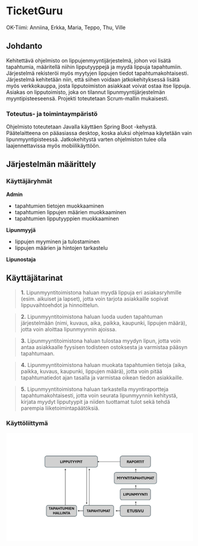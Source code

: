 # TicketGuru
OK-Tiimi: Anniina, Erkka, Maria, Teppo, Thu, Ville

## Johdanto
Kehitettävä ohjelmisto on lippujenmyyntijärjestelmä, johon voi lisätä tapahtumia, määritellä niihin lipputyyppejä ja myydä lippuja tapahtumiin. Järjestelmä rekisteröi myös myytyjen lippujen tiedot tapahtumakohtaisesti. Järjestelmä kehitetään niin, että siihen voidaan jatkokehityksessä lisätä myös verkkokauppa, josta lipputoimiston asiakkaat voivat ostaa itse lippuja.
Asiakas on lipputoimisto, joka on tilannut lipunmyyntijärjestelmän myyntipisteeseensä. 
Projekti toteutetaan Scrum-mallin mukaisesti.

### Toteutus- ja toimintaympäristö
Ohjelmisto toteutetaan Javalla käyttäen Spring Boot -kehystä. 
Päätelaitteena on pääasiassa desktop, koska aluksi ohjelmaa käytetään vain lipunmyyntipisteessä. Jatkokehitystä varten ohjelmiston tulee olla laajennettavissa myös mobiilikäyttöön.

## Järjestelmän määrittely

### Käyttäjäryhmät

**Admin**
- tapahtumien tietojen muokkaaminen
- tapahtumien lippujen määrien muokkaaminen
- tapahtumien lipputyyppien muokkaaminen

**Lipunmyyjä**
- lippujen myyminen ja tulostaminen
- lippujen määrien ja hintojen tarkastelu

**Lipunostaja**

## Käyttäjätarinat
> **1.**
> Lipunmyyntitoimistona haluan myydä lippuja eri asiakasryhmille (esim. aikuiset ja lapset), jotta voin tarjota asiakkaille sopivat lippuvaihtoehdot ja hinnoittelun.

> **2.**
> Lipunmyyntitoimistona haluan luoda uuden tapahtuman järjestelmään (nimi, kuvaus, aika, paikka, kaupunki, lippujen määrä), jotta voin aloittaa lipunmyynnin ajoissa.

> **3.**
> Lipunmyyntitoimistona haluan tulostaa myydyn lipun, jotta voin antaa asiakkaalle fyysisen todisteen ostoksesta ja varmistaa pääsyn tapahtumaan.

>**4.**
> Lipunmyyntitoimistona haluan muokata tapahtumien tietoja (aika, paikka, kuvaus, kaupunki, lippujen määrä), jotta voin pitää tapahtumatiedot ajan tasalla ja varmistaa oikean tiedon asiakkaille.

>**5.** 
> Lipunmyyntitoimistona haluan tarkastella myyntiraportteja tapahtumakohtaisesti, jotta voin seurata lipunmyynnin kehitystä, kirjata myydyt lipputyypit ja niiden tuottamat tulot sekä tehdä parempia liiketoimintapäätöksiä.



### Käyttöliittymä

![Kayttoliittymakuva](ticketguru/public/kayttoliittymakuva.jpg)
